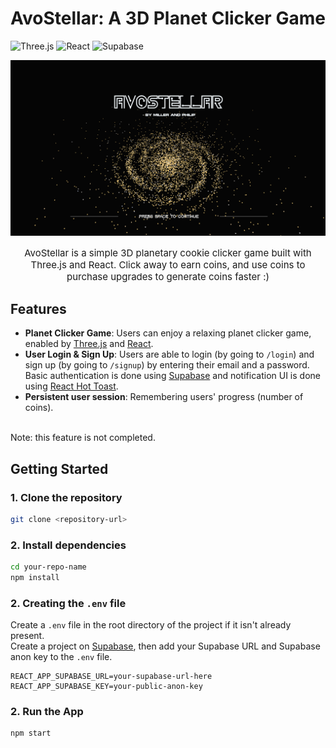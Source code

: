 # AvoStellar: A 3D Planet Clicker Game
![Three.js](https://img.shields.io/badge/ThreeJs-black?style=for-the-badge&logo=three.js&logoColor=white)
![React](https://img.shields.io/badge/React-20232A?style=for-the-badge&logo=react&logoColor=61DAFB)
![Supabase](https://img.shields.io/badge/Supabase-181818?style=for-the-badge&logo=supabase&logoColor=white)

<div align="center">
    <img src="AvoStellar.png" width="600"/>
    <p style="font-size: 15px">
    AvoStellar is a simple 3D planetary cookie clicker game built with Three.js and React. Click away to earn coins, and use coins to purchase upgrades to generate coins faster :)
    </p>
</div>


## Features

- **Planet Clicker Game**: Users can enjoy a relaxing planet clicker game, enabled by [Three.js](https://threejs.org) and [React](https://react.dev).
- **User Login & Sign Up**: Users are able to login (by going to `/login`) and sign up (by going to `/signup`) by entering their email and a password. Basic authentication is done using [Supabase](https://supabase.com/) and notification UI is done using [React Hot Toast](https://react-hot-toast.com).
- **Persistent user session**: Remembering users' progress (number of coins).
<br/>
Note: this feature is not completed.

## Getting Started
### 1. Clone the repository
```bash
git clone <repository-url>
```
### 2. Install dependencies
```bash
cd your-repo-name
npm install
```

### 2. Creating the `.env` file
Create a `.env` file in the root directory of the project if it isn't already present.
<br/>
Create a project on [Supabase](https://supabase.com/dashboard), then add your Supabase URL and Supabase anon key to the `.env` file.
```
REACT_APP_SUPABASE_URL=your-supabase-url-here
REACT_APP_SUPABASE_KEY=your-public-anon-key
```

### 2. Run the App
```bash
npm start
```
